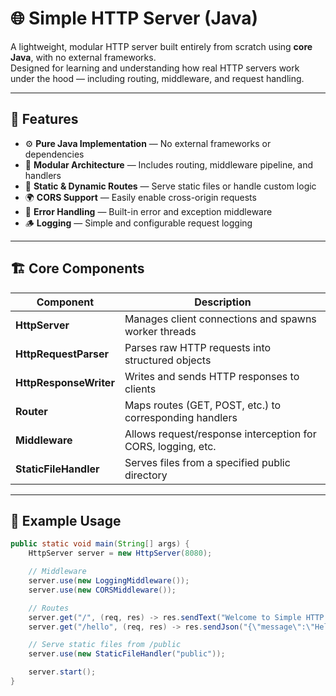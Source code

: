 # 🌐 Simple HTTP Server (Java)

A lightweight, modular HTTP server built entirely from scratch using **core Java**, with no external frameworks.  
Designed for learning and understanding how real HTTP servers work under the hood — including routing, middleware, and request handling.

---

## 🚀 Features

- ⚙️ **Pure Java Implementation** — No external frameworks or dependencies  
- 🧩 **Modular Architecture** — Includes routing, middleware pipeline, and handlers  
- 📂 **Static & Dynamic Routes** — Serve static files or handle custom logic  
- 🌍 **CORS Support** — Easily enable cross-origin requests  
- 🚨 **Error Handling** — Built-in error and exception middleware  
- 🪵 **Logging** — Simple and configurable request logging  

---

## 🏗️ Core Components

| Component | Description |
|------------|-------------|
| **HttpServer** | Manages client connections and spawns worker threads |
| **HttpRequestParser** | Parses raw HTTP requests into structured objects |
| **HttpResponseWriter** | Writes and sends HTTP responses to clients |
| **Router** | Maps routes (GET, POST, etc.) to corresponding handlers |
| **Middleware** | Allows request/response interception for CORS, logging, etc. |
| **StaticFileHandler** | Serves files from a specified public directory |

---

## 📘 Example Usage

```java
public static void main(String[] args) {
    HttpServer server = new HttpServer(8080);

    // Middleware
    server.use(new LoggingMiddleware());
    server.use(new CORSMiddleware());

    // Routes
    server.get("/", (req, res) -> res.sendText("Welcome to Simple HTTP Server!"));
    server.get("/hello", (req, res) -> res.sendJson("{\"message\":\"Hello, world!\"}"));

    // Serve static files from /public
    server.use(new StaticFileHandler("public"));

    server.start();
}
```